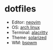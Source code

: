 # dotfiles

- Editor: [neovim](https://github.com/neovim/neovim)
- OS: [arch linux](https://archlinux.org/)
- Terminal: [alacritty](https://github.com/alacritty/alacritty)
- Theme: [solarized](https://ethanschoonover.com/solarized/)
- WM: [bspwm](https://github.com/baskerville/bspwm)
